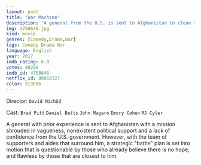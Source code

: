```yaml
---
layout: post
title: "War Machine"
description: "A general from the U.S. is sent to Afghanistan to clean the situation up after eight years of war in the country. He finds himself among tired soldiers and disillusioned politicians eager to leave. In this situation, he feels his mission is to win the war, something deemed impossible by everyone around him..."
img: 4758646.jpg
kind: movie
genres: [Comedy,Drama,War]
tags: Comedy Drama War 
language: English
year: 2017
imdb_rating: 6.0
votes: 40206
imdb_id: 4758646
netflix_id: 80068327
color: 513b56
---
```

Director: `David Michôd`  

Cast: `Brad Pitt` `Daniel Betts` `John Magaro` `Emory Cohen` `RJ Cyler` 

A general with prior experience is sent to Afghanistan with a mission shrouded in vagueness, nonexistent political support and a lack of confidence from the U.S. government. However, with the team of supporters and aides that surround him, a strategic "battle" plan is set into motion that is questionable by those who already believe there is no hope, and flawless by those that are closest to him.